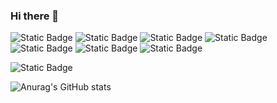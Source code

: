 ### Hi there 👋

<!--
**SOYOUNGdev/SOYOUNGdev** is a ✨ _special_ ✨ repository because its `README.md` (this file) appears on your GitHub profile.

Here are some ideas to get you started:

- 🔭 I’m currently working on ...
- 🌱 I’m currently learning ...
- 👯 I’m looking to collaborate on ...
- 🤔 I’m looking for help with ...
- 💬 Ask me about ...
- 📫 How to reach me: ...
- 😄 Pronouns: ...
- ⚡ Fun fact: ...
-->

<img alt="Static Badge" src="https://img.shields.io/badge/JavaScript-black?logo=javascript&logoColor=%23F7DF1E"> <img alt="Static Badge" src="https://img.shields.io/badge/Java-%23F7DF1E"> <img alt="Static Badge" src="https://img.shields.io/badge/DBeaver-%23382923?logo=DBeaver&logoColor=white"> <img alt="Static Badge" src="https://img.shields.io/badge/HTML-%23E34F26?logo=HTML5&logoColor=white"> <img alt="Static Badge" src="https://img.shields.io/badge/CSS-%231572B6?logo=CSS3&logoColor=white"> <img alt="Static Badge" src="https://img.shields.io/badge/SPRING-%236DB33F?logo=Spring&logoColor=white"> <img alt="Static Badge" src="https://img.shields.io/badge/git-%23F05032?logo=Git&logoColor=white">




<img alt="Static Badge" src="https://img.shields.io/badge/python-%233776AB?logo=python&logoColor=yellow">


![Anurag's GitHub stats](https://github-readme-stats.vercel.app/api?username=SOYOUNGdev&theme=dark&show_icons=true)



